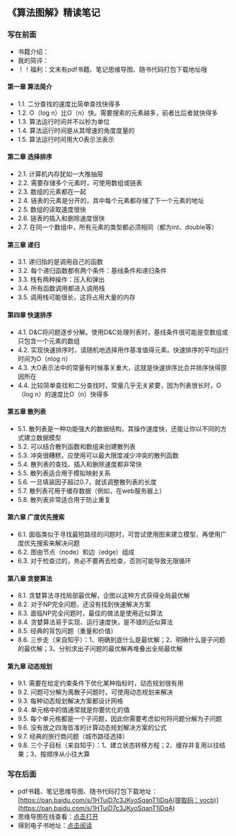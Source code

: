 ﻿## 《算法图解》精读笔记

### 写在前面
- 书籍介绍：
- 我的简评：
- ！！福利：文末有pdf书籍、笔记思维导图、随书代码打包下载地址哦

#### 第一章 算法简介
- 1.1. 二分查找的速度比简单查找快得多
- 1.2. O（log n）比O（n）快。需要搜索的元素越多，前者比后者就快得多
- 1.3. 算法运行时间并不以秒为单位
- 1.4. 算法运行时间是从其增速的角度度量的
- 1.5. 算法运行时间用大O表示法表示

#### 第二章 选择排序
- 2.1. 计算机内存犹如一大推抽屉
- 2.2. 需要存储多个元素时，可使用数组或链表
- 2.3. 数组的元素都在一起
- 2.4. 链表的元素是分开的，其中每个元素都存储了下一个元素的地址
- 2.5. 数组的读取速度很快
- 2.6. 链表的插入和删除速度很快
- 2.7. 在同一个数组中，所有元素的类型都必须相同（都为int、double等）

#### 第三章 递归
- 3.1. 递归指的是调用自己的函数
- 3.2. 每个递归函数都有两个条件：基线条件和递归条件
- 3.3. 栈有两种操作：压入和弹出
- 3.4. 所有函数调用都进入调用栈
- 3.5. 调用栈可能很长，这将占用大量的内存

#### 第四章 快速排序
- 4.1. D&C将问题逐步分解。使用D&C处理列表时，基线条件很可能是空数组或只包含一个元素的数组
- 4.2. 实现快速排序时，请随机地选择用作基准值得元素。快速排序的平均运行时间为O（nlog n）
- 4.3. 大O表示法中的常量有时候事关重大，这就是快速排序比合并排序快得原因所在
- 4.4. 比较简单查找和二分查找时，常量几乎无关紧要，因为列表很长时，O（log n）的速度比O（n）快得多

#### 第五章 散列表
- 5.1. 散列表是一种功能强大的数据结构，其操作速度快，还能让你以不同的方式建立数据模型
- 5.2. 可以结合散列函数和数组来创建散列表
- 5.3. 冲突很糟糕，应使用可以最大限度减少冲突的散列函数
- 5.4. 散列表的查找、插入和删除速度都非常快
- 5.5. 散列表适合用于模拟映射关系
- 5.6. 一旦填装因子超过0.7，就该调整散列表的长度
- 5.7. 散列表可用于缓存数据（例如，在web服务器上）
- 5.8. 散列表非常适合用于防止重复

#### 第六章 广度优先搜索
- 6.1. 面临类似于寻找最短路径的问题时，可尝试使用图来建立模型，再使用广度优先搜索来解决问题
- 6.2. 图由节点（node）和边（edge）组成
- 6.3. 对于检查过的，务必不要再去检查，否则可能导致无限循环

#### 第八章 贪婪算法
- 8.1. 贪婪算法寻找局部最优解，企图以这种方式获得全局最优解
- 8.2. 对于NP完全问题，还没有找到快速解决方案
- 8.3. 面临NP完全问题时，最佳的做法是使用近似算法
- 8.4. 贪婪算法易于实现、运行速度快，是不错的近似算法
- 8.5. 经典的背包问题（重量和价值）
- 8.6. 三步走（来自知乎）：1、明确到底什么是最优解；2、明确什么是子问题的最优解；3、分别求出子问题的最优解再堆叠出全局最优解

#### 第九章 动态规划
- 9.1. 需要在给定约束条件下优化某种指标时，动态规划很有用
- 9.2. 问题可分解为离散子问题时，可使用动态规划来解决
- 9.3. 每种动态规划解决方案都设计网格
- 9.4. 单元格中的值通常就是你要优化的值
- 9.5. 每个单元格都是一个子问题，因此你需要考虑如何将问题分解为子问题
- 9.6. 没有放之四海皆准的计算动态规划解决方案的公式
- 9.7. 经典的旅行商问题（城市路径选择）
- 9.8. 三个子目标（来自知乎）：1、建立状态转移方程；2、缓存并复用以往结果；3、按顺序从小往大算

### 写在后面
- pdf书籍、笔记思维导图、随书代码打包下载地址：[https://pan.baidu.com/s/1HTuiD7c3JKyoSqanT1iDqA(提取码：yocb)](https://pan.baidu.com/s/1HTuiD7c3JKyoSqanT1iDqA)
- 思维导图在线查看：[点击打开](/assets/attachment/fed-book/《算法图解》_袁国忠译_201703.svg)
- 得到电子书地址：[点击阅读](https://www.dedao.cn/eBook/bODoM61kAj9Rql84gzG5nVNZopXKY3D8eq3JLrBmEDv2QPMOyx7a6e1dbPQj2Zdm)